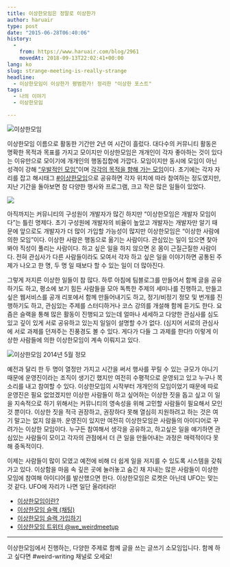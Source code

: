 ```yaml
---
title: 이상한모임은 정말로 이상한가
author: haruair
type: post
date: "2015-06-28T06:40:06"
history:
  - 
    from: https://www.haruair.com/blog/2961
    movedAt: 2018-09-13T22:02:41+00:00
lang: ko
slug: strange-meeting-is-really-strange
headline:
  - 이상한모임이 이상한가 평범한가! 정리한 "이상한 포스트"
tags:
  - 나의 이야기
  - 이상한모임

---
```

<img class="aligncenter size-full wp-image-8361" src="https://we.weirdmeetup.com/wp-content/uploads/2013/12/Untitled-11.png?w=500" alt="이상한모임" />

이상한모임 이름으로 활동한 기간만 2년 여 시간이 흘렀다. 대다수의 커뮤니티 활동은 명확한 목적과 목표를 가지고 모이지만 이상한모임은 개개인이 각자 좋아하는 것이 있다는 이유만으로 모이기에 개개인의 행동집합에 가깝다. 모임이지만 동시에 모임이 아닌 성격이 강해 [&#8220;우발적인 모임&#8221;][1]이며 [각각의 목적을 향해 가는 모임][2]이다. 초기에는 각자 자리를 잡고 해시태그 [#이상한모임][3]으로 공유하면 각자 위치에 따라 참여하는 정도였지만, 지난 기간을 돌아보면 참 다양한 행사와 프로그램, 크고 작은 많은 일들이 있었다.

<img src="https://pbs.twimg.com/media/Bksxg7TCIAAyV1E.png?w=660&#038;ssl=1" class="aligncenter" data-recalc-dims="1" />

아직까지는 커뮤니티의 구성원이 개발자가 많긴 하지만 &#8220;이상한모임은 개발자 모임이다&#8221;는 틀린 명제다. 초기 구성원에 개발자의 비율이 높았고 개발자는 개발자만 알기 때문에 앞으로도 개발자가 더 많이 가입할 가능성이 많지만 이상한모임은 &#8220;이상한 사람에 의한 모임&#8221;이다. 이상한 사람은 행동으로 옮기는 사람이다. 관심있는 일이 있으면 찾아봐야 직성이 풀리는 사람이다. 하고 싶은 일을 하지 않으면 온 몸이 근질근질한 사람이다. 전혀 관심사가 다른 사람들이라도 모여서 각자 하고 싶은 일을 이야기하면 공통된 주제가 나오고 한 명, 두 명 일 때보다 할 수 있는 일이 더 많아진다.

그렇게 저지른 이상한 일들이 참 많다. 하루 아침에 팀블로그를 만들어서 함께 글을 공유하기도 하고, 평소에 보기 힘든 사람들을 모아 독특한 주제의 세미나를 진행하고, 만들고 싶은 웹서비스를 공개 리포에서 함께 만들어내기도 하고, 정기/비정기 정모 및 번개를 진행하기도 하고, 관심있는 주제를 스터디하거나 코스 강의를 개설해 함께 듣기도 한다. 요즘은 슬랙을 통해 많은 활동이 진행되고 있는데 얼마나 세세하고 다양한 관심사를 심도있고 깊이 있게 서로 공유하고 있는지 일일이 설명할 수가 없다. (심지어 서로의 관심사에 서로 과제를 던져주는 진풍경도 볼 수 있다. 게다가 다들 그 과제를 한다!) 이렇게 이상한 사람들에 의한 이상한모임이 계속 이뤄지고 있다.

<img class="aligncenter" src="https://www.kbrockstar.com/wp-content/uploads/2015/02/%EC%9D%B4%EC%83%81%ED%95%9C-%EB%AA%A8%EC%9E%84-%EB%AF%B8%ED%8C%85-600x315.jpg?resize=600%2C315" alt="이상한모임 2014년 5월 정모" data-recalc-dims="1" />

예전과 달리 한 두 명이 열정만 가지고 시간을 써서 행사를 꾸릴 수 있는 규모가 아니기 때문에 운영진이라는 조직이 생기긴 했지만 여전히 수평적으로 운영되고 있고 누구나 목소리를 내고 참여할 수 있다. 이상한모임의 시작부터 개개인의 모임이었기 때문에 따로 운영진은 필요 없었겠지만 이상한 사람들이 하고 싶어하는 이상한 짓을 돕고 싶고 이 일을 지속적으로 하기 위해서는 커뮤니티의 영속성을 위해 고민할 사람들이 필요해서 모인 것 뿐이다. 이상한 짓을 적극 권장하고, 권장하다 못해 열심히 지원하려고 하는 것은 여기 말고는 없지 않을까. 운영진이 있지만 여전히 이상한모임은 사람들의 아이디어로 꾸려가는 이상한 모임이다. 누구든 참여해서 생각을 공유하고, 하고싶은 일을 얘기하면 관심있는 사람들이 모이고 각자의 관점에서 더 큰 일을 만들어내는 과정은 매력적이다 못해 중독적이다.

이제는 사람들이 많이 모였고 예전에 비해 더 쉽게 일을 저지를 수 있도록 시스템을 갖춰가고 있다. 이상함을 마음 속 깊은 곳에 눌러놓고 숨긴 채 지내는 많은 사람들이 이상한모임에 참여해 아이디어를 발산했으면 한다. 이상한모임은 로켓은 아닌데 UFO는 맞는 것 같다. UFO에 자리가 나면 일단 올라타라!

  * [이상한모임이란?][4]
  * [이상한모임 슬랙 (채팅)][5]
  * [이상한모임 슬랙 가입하기][6]
  * [이상한모임 트위터 @we_weirdmeetup][7]

* * *

이상한모임에서 진행하는, 다양한 주제로 함께 글을 쓰는 글쓰기 소모임입니다. 함께 하고 싶다면 #weird-writing 채널로 오세요!

 [1]: http://minieetea.com/2015/06/archives/3219
 [2]: http://weirdmeetup.com/
 [3]: https://twitter.com/search?q=#이상한모임
 [4]: http://blog.weirdx.io/about
 [5]: http://slack.weirdx.io
 [6]: http://weirdmeetup.herokuapp.com/
 [7]: http://www.twitter.com/we_weirdmeetup